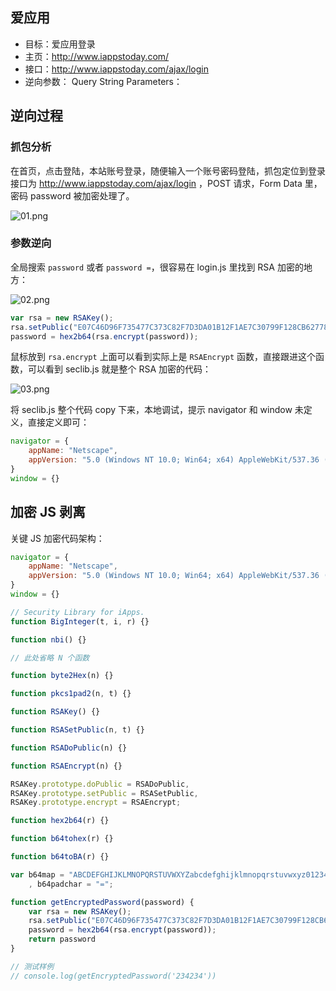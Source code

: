## 爱应用

- 目标：爱应用登录
- 主页：http://www.iappstoday.com/
- 接口：http://www.iappstoday.com/ajax/login
- 逆向参数：
  Query String Parameters：
  
## 逆向过程

### 抓包分析

在首页，点击登陆，本站账号登录，随便输入一个账号密码登陆，抓包定位到登录接口为 http://www.iappstoday.com/ajax/login ，POST 请求，Form Data 里，密码 password 被加密处理了。

![01.png](https://i.loli.net/2021/08/13/DyWBl3TURiZ95rp.png)

### 参数逆向

全局搜索 `password` 或者 `password =`，很容易在 login.js 里找到 RSA 加密的地方：

![02.png](https://i.loli.net/2021/08/13/il2z73EN8ec9Muy.png)

```javascript
var rsa = new RSAKey();
rsa.setPublic("E07C46D96F735477C373C82F7D3DA01B12F1AE7C30799F128CB62778431D374DC17E08EF792DBEE23A0C4D88B1CD129308AF080D782E9D5FACF6193BC644A997", '10001');
password = hex2b64(rsa.encrypt(password));
```

鼠标放到 `rsa.encrypt` 上面可以看到实际上是 `RSAEncrypt` 函数，直接跟进这个函数，可以看到 seclib.js 就是整个 RSA 加密的代码：

![03.png](https://i.loli.net/2021/08/13/f4DHBcbKp5surAI.png)

将 seclib.js 整个代码 copy 下来，本地调试，提示 navigator 和 window 未定义，直接定义即可：

```javascript
navigator = {
    appName: "Netscape",
    appVersion: "5.0 (Windows NT 10.0; Win64; x64) AppleWebKit/537.36 (KHTML, like Gecko) Chrome/91.0.4472.124 Safari/537.36"
}
window = {}
```

## 加密 JS 剥离

关键 JS 加密代码架构：

```javascript
navigator = {
    appName: "Netscape",
    appVersion: "5.0 (Windows NT 10.0; Win64; x64) AppleWebKit/537.36 (KHTML, like Gecko) Chrome/91.0.4472.124 Safari/537.36"
}
window = {}

// Security Library for iApps.
function BigInteger(t, i, r) {}

function nbi() {}

// 此处省略 N 个函数

function byte2Hex(n) {}

function pkcs1pad2(n, t) {}

function RSAKey() {}

function RSASetPublic(n, t) {}

function RSADoPublic(n) {}

function RSAEncrypt(n) {}

RSAKey.prototype.doPublic = RSADoPublic,
RSAKey.prototype.setPublic = RSASetPublic,
RSAKey.prototype.encrypt = RSAEncrypt;

function hex2b64(r) {}

function b64tohex(r) {}

function b64toBA(r) {}

var b64map = "ABCDEFGHIJKLMNOPQRSTUVWXYZabcdefghijklmnopqrstuvwxyz0123456789+/"
    , b64padchar = "=";

function getEncryptedPassword(password) {
    var rsa = new RSAKey();
    rsa.setPublic("E07C46D96F735477C373C82F7D3DA01B12F1AE7C30799F128CB62778431D374DC17E08EF792DBEE23A0C4D88B1CD129308AF080D782E9D5FACF6193BC644A997", '10001');
    password = hex2b64(rsa.encrypt(password));
    return password
}

// 测试样例
// console.log(getEncryptedPassword('234234'))
```
